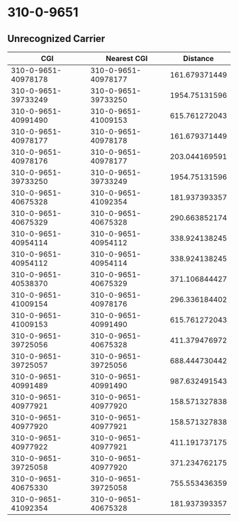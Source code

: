 # 310-0-9651
## Unrecognized Carrier


| CGI | Nearest CGI | Distance |
|-----|-------------|----------|
| 310-0-9651-40978178 | 310-0-9651-40978177 | 161.679371449 |
| 310-0-9651-39733249 | 310-0-9651-39733250 | 1954.75131596 |
| 310-0-9651-40991490 | 310-0-9651-41009153 | 615.761272043 |
| 310-0-9651-40978177 | 310-0-9651-40978178 | 161.679371449 |
| 310-0-9651-40978176 | 310-0-9651-40978177 | 203.044169591 |
| 310-0-9651-39733250 | 310-0-9651-39733249 | 1954.75131596 |
| 310-0-9651-40675328 | 310-0-9651-41092354 | 181.937393357 |
| 310-0-9651-40675329 | 310-0-9651-40675328 | 290.663852174 |
| 310-0-9651-40954114 | 310-0-9651-40954112 | 338.924138245 |
| 310-0-9651-40954112 | 310-0-9651-40954114 | 338.924138245 |
| 310-0-9651-40538370 | 310-0-9651-40675329 | 371.106844427 |
| 310-0-9651-41009154 | 310-0-9651-40978176 | 296.336184402 |
| 310-0-9651-41009153 | 310-0-9651-40991490 | 615.761272043 |
| 310-0-9651-39725056 | 310-0-9651-40675328 | 411.379476972 |
| 310-0-9651-39725057 | 310-0-9651-39725056 | 688.444730442 |
| 310-0-9651-40991489 | 310-0-9651-40991490 | 987.632491543 |
| 310-0-9651-40977921 | 310-0-9651-40977920 | 158.571327838 |
| 310-0-9651-40977920 | 310-0-9651-40977921 | 158.571327838 |
| 310-0-9651-40977922 | 310-0-9651-40977921 | 411.191737175 |
| 310-0-9651-39725058 | 310-0-9651-40977920 | 371.234762175 |
| 310-0-9651-40675330 | 310-0-9651-39725058 | 755.553436359 |
| 310-0-9651-41092354 | 310-0-9651-40675328 | 181.937393357 |
